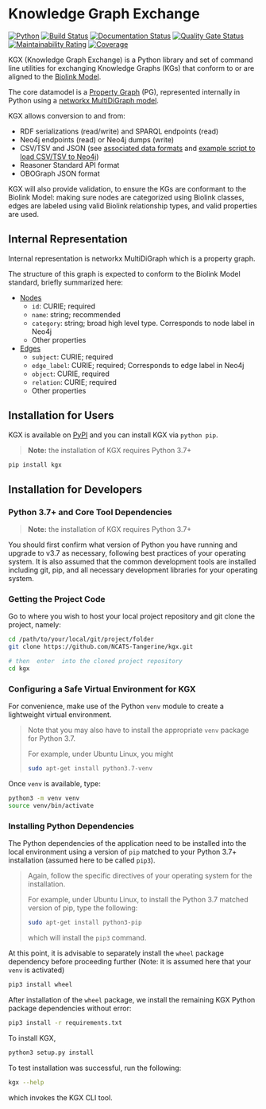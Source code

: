 # Knowledge Graph Exchange

[![Python](https://img.shields.io/badge/python-3.7+-blue.svg)]()
[![Build Status](https://travis-ci.org/NCATS-Tangerine/kgx.svg?branch=master)](https://travis-ci.org/NCATS-Tangerine/kgx)
[![Documentation Status](https://readthedocs.org/projects/kgx/badge/?version=latest)](https://kgx.readthedocs.io/en/latest/?badge=latest)
[![Quality Gate Status](https://sonarcloud.io/api/project_badges/measure?project=NCATS-Tangerine_kgx&metric=alert_status)](https://sonarcloud.io/dashboard?id=NCATS-Tangerine_kgx)
[![Maintainability Rating](https://sonarcloud.io/api/project_badges/measure?project=NCATS-Tangerine_kgx&metric=sqale_rating)](https://sonarcloud.io/dashboard?id=NCATS-Tangerine_kgx)
[![Coverage](https://sonarcloud.io/api/project_badges/measure?project=NCATS-Tangerine_kgx&metric=coverage)](https://sonarcloud.io/dashboard?id=NCATS-Tangerine_kgx)

KGX (Knowledge Graph Exchange) is a Python library and set of command line utilities for exchanging
Knowledge Graphs (KGs) that conform to or are aligned to the [Biolink Model](https://biolink.github.io/biolink-model/).

The core datamodel is a [Property Graph](https://neo4j.com/developer/graph-database/) (PG), represented
internally in Python using a [networkx MultiDiGraph model](https://networkx.github.io/documentation/stable/reference/classes/generated/networkx.MultiDiGraph.edges.html).

KGX allows conversion to and from:

 * RDF serializations (read/write) and SPARQL endpoints (read)
 * Neo4j endpoints (read) or Neo4j dumps (write)
 * CSV/TSV and JSON (see [associated data formats](./data-preparation.md) and [example script to load CSV/TSV to Neo4j](./examples/scripts/load_csv_to_neo4j.py))
 * Reasoner Standard API format
 * OBOGraph JSON format


KGX will also provide validation, to ensure the KGs are conformant to the Biolink Model: making sure nodes are
categorized using Biolink classes, edges are labeled using valid Biolink relationship types, and valid properties are used.


## Internal Representation

Internal representation is networkx MultiDiGraph which is a property graph.

The structure of this graph is expected to conform to the Biolink Model standard, briefly summarized here:

 * [Nodes](https://biolink.github.io/biolink-model/docs/NamedThing.html)
    * `id`: CURIE; required
    * `name`: string; recommended
    * `category`: string; broad high level type. Corresponds to node label in Neo4j
    * Other properties 
 * [Edges](https://biolink.github.io/biolink-model/docs/Association.html)
    * `subject`: CURIE; required
    * `edge_label`: CURIE; required; Corresponds to edge label in Neo4j
    * `object`: CURIE, required
    * `relation`: CURIE; required
    * Other properties


## Installation for Users

KGX is available on [PyPI](https://pypi.org/project/kgx/) and you can install KGX via `python pip`.

> **Note:** the installation of KGX requires Python 3.7+

```bash
pip install kgx
```


## Installation for Developers

### Python 3.7+ and Core Tool Dependencies

> **Note:** the installation of KGX requires Python 3.7+

You should first confirm what version of Python 
you have running and upgrade to v3.7 as necessary, following best practices of your operating system. 
It is also assumed that the common development tools are installed including git, pip, and all necessary
development libraries for your operating system.


### Getting the Project Code

Go to where you wish to host your local project repository and git clone the project, namely:

```bash
cd /path/to/your/local/git/project/folder
git clone https://github.com/NCATS-Tangerine/kgx.git

# then  enter  into the cloned project repository
cd kgx
```

### Configuring a Safe Virtual Environment for KGX

For convenience, make use of the Python `venv` module to create a lightweight virtual environment. 

> Note that you may also have to install the appropriate `venv` package for Python 3.7. 
> 
> For example, under Ubuntu Linux, you might 
> 
> ```bash
> sudo apt-get install python3.7-venv  
> ```


Once `venv` is available, type:

```bash
python3 -m venv venv
source venv/bin/activate
```


### Installing Python Dependencies 

The Python dependencies of the application need to be installed into the local environment using a version
of `pip` matched to your Python 3.7+ installation (assumed here to be called `pip3`).

> Again, follow the specific directives of your operating system for the installation.
> 
> For example, under Ubuntu Linux, to install the Python 3.7 matched version of pip, type the following:
> 
> ```bash
> sudo apt-get install python3-pip
> ```
> 
> which will install the `pip3` command.

At this point, it is advisable to separately install the `wheel` package dependency before proceeding further 
(Note: it is  assumed here that your `venv` is activated)


```bash
pip3 install wheel
```
 
After installation of the `wheel` package, we install the remaining KGX Python package dependencies without error:

```bash
pip3 install -r requirements.txt
```

To install KGX,

```bash
python3 setup.py install
```

To test installation was successful, run the following:
```bash
kgx --help
```

which invokes the KGX CLI tool.
